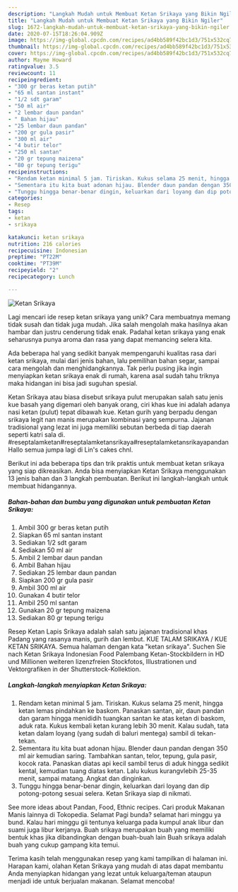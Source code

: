 ```yaml
---
description: "Langkah Mudah untuk Membuat Ketan Srikaya yang Bikin Ngiler"
title: "Langkah Mudah untuk Membuat Ketan Srikaya yang Bikin Ngiler"
slug: 1672-langkah-mudah-untuk-membuat-ketan-srikaya-yang-bikin-ngiler
date: 2020-07-15T18:26:04.909Z
image: https://img-global.cpcdn.com/recipes/ad4bb589f42bc1d3/751x532cq70/ketan-srikaya-foto-resep-utama.jpg
thumbnail: https://img-global.cpcdn.com/recipes/ad4bb589f42bc1d3/751x532cq70/ketan-srikaya-foto-resep-utama.jpg
cover: https://img-global.cpcdn.com/recipes/ad4bb589f42bc1d3/751x532cq70/ketan-srikaya-foto-resep-utama.jpg
author: Mayme Howard
ratingvalue: 3.5
reviewcount: 11
recipeingredient:
- "300 gr beras ketan putih"
- "65 ml santan instant"
- "1/2 sdt garam"
- "50 ml air"
- "2 lembar daun pandan"
- " Bahan hijau"
- "25 lembar daun pandan"
- "200 gr gula pasir"
- "300 ml air"
- "4 butir telor"
- "250 ml santan"
- "20 gr tepung maizena"
- "80 gr tepung terigu"
recipeinstructions:
- "Rendam ketan minimal 5 jam. Tiriskan. Kukus selama 25 menit, hingga ketan lemas pindahkan ke baskom. Panaskan santan, air, daun pandan dan garam hingga menididih tuangkan santan ke atas ketan di baskom, aduk rata. Kukus kembali ketan kurang lebih 30 menit. Kalau sudah, tata ketan dalam loyang (yang sudah di baluri mentega) sambil di tekan-tekan."
- "Sementara itu kita buat adonan hijau. Blender daun pandan dengan 350 ml air kemudian saring. Tambahkan santan, telor, tepung, gula pasir, kocok rata. Panaskan diatas api kecil sambil terus di aduk hingga sedikit kental, kemudian tuang diatas ketan. Lalu kukus kurangvlebih 25-35 menit, sampai matang. Angkat dan dinginkan."
- "Tunggu hingga benar-benar dingin, keluarkan dari loyang dan dip potong-potong sesuai selera. Ketan Srikaya siap di nikmati."
categories:
- Resep
tags:
- ketan
- srikaya

katakunci: ketan srikaya 
nutrition: 216 calories
recipecuisine: Indonesian
preptime: "PT22M"
cooktime: "PT39M"
recipeyield: "2"
recipecategory: Lunch

---
```



![Ketan Srikaya](https://img-global.cpcdn.com/recipes/ad4bb589f42bc1d3/751x532cq70/ketan-srikaya-foto-resep-utama.jpg)

Lagi mencari ide resep ketan srikaya yang unik? Cara membuatnya memang tidak susah dan tidak juga mudah. Jika salah mengolah maka hasilnya akan hambar dan justru cenderung tidak enak. Padahal ketan srikaya yang enak seharusnya punya aroma dan rasa yang dapat memancing selera kita.

Ada beberapa hal yang sedikit banyak mempengaruhi kualitas rasa dari ketan srikaya, mulai dari jenis bahan, lalu pemilihan bahan segar, sampai cara mengolah dan menghidangkannya. Tak perlu pusing jika ingin menyiapkan ketan srikaya enak di rumah, karena asal sudah tahu triknya maka hidangan ini bisa jadi suguhan spesial.

Ketan Srikaya atau biasa disebut srikaya pulut merupakan salah satu jenis kue basah yang digemari oleh banyak orang, ciri khas kue ini adalah adanya nasi ketan (pulut) tepat dibawah kue. Ketan gurih yang berpadu dengan srikaya legit nan manis merupakan kombinasi yang sempurna. Jajanan tradisional yang lezat ini juga memiliki sebutan berbeda di tiap daerah seperti katri sala di. #reseptalamketan#reseptalamketansrikaya#reseptalamketansrikayapandan Hallo semua jumpa lagi di Lin&#39;s cakes chnl.


Berikut ini ada beberapa tips dan trik praktis untuk membuat ketan srikaya yang siap dikreasikan. Anda bisa menyiapkan Ketan Srikaya menggunakan 13 jenis bahan dan 3 langkah pembuatan. Berikut ini langkah-langkah untuk membuat hidangannya.

<!--inarticleads1-->

##### Bahan-bahan dan bumbu yang digunakan untuk pembuatan Ketan Srikaya:

1. Ambil 300 gr beras ketan putih
1. Siapkan 65 ml santan instant
1. Sediakan 1/2 sdt garam
1. Sediakan 50 ml air
1. Ambil 2 lembar daun pandan
1. Ambil  Bahan hijau
1. Sediakan 25 lembar daun pandan
1. Siapkan 200 gr gula pasir
1. Ambil 300 ml air
1. Gunakan 4 butir telor
1. Ambil 250 ml santan
1. Gunakan 20 gr tepung maizena
1. Sediakan 80 gr tepung terigu


Resep Ketan Lapis Srikaya adalah salah satu jajanan tradisional khas Padang yang rasanya manis, gurih dan lembut. KUE TALAM SRIKAYA / KUE KETAN SRIKAYA. Semua halaman dengan kata &#34;ketan srikaya&#34;. Suchen Sie nach Ketan Srikaya Indonesian Food Palembang Ketan-Stockbildern in HD und Millionen weiteren lizenzfreien Stockfotos, Illustrationen und Vektorgrafiken in der Shutterstock-Kollektion. 

<!--inarticleads2-->

##### Langkah-langkah menyiapkan Ketan Srikaya:

1. Rendam ketan minimal 5 jam. Tiriskan. Kukus selama 25 menit, hingga ketan lemas pindahkan ke baskom. Panaskan santan, air, daun pandan dan garam hingga menididih tuangkan santan ke atas ketan di baskom, aduk rata. Kukus kembali ketan kurang lebih 30 menit. Kalau sudah, tata ketan dalam loyang (yang sudah di baluri mentega) sambil di tekan-tekan.
1. Sementara itu kita buat adonan hijau. Blender daun pandan dengan 350 ml air kemudian saring. Tambahkan santan, telor, tepung, gula pasir, kocok rata. Panaskan diatas api kecil sambil terus di aduk hingga sedikit kental, kemudian tuang diatas ketan. Lalu kukus kurangvlebih 25-35 menit, sampai matang. Angkat dan dinginkan.
1. Tunggu hingga benar-benar dingin, keluarkan dari loyang dan dip potong-potong sesuai selera. Ketan Srikaya siap di nikmati.


See more ideas about Pandan, Food, Ethnic recipes. Cari produk Makanan Manis lainnya di Tokopedia. Selamat Pagi bunda? selamat hari minggu ya bund. Kalau hari minggu gii tentunya keluarga pada kumpul anak libur dan suami juga libur kerjanya. Buah srikaya merupakan buah yang memiliki bentuk khas jika dibandingkan dengan buah-buah lain Buah srikaya adalah buah yang cukup gampang kita temui. 

Terima kasih telah menggunakan resep yang kami tampilkan di halaman ini. Harapan kami, olahan Ketan Srikaya yang mudah di atas dapat membantu Anda menyiapkan hidangan yang lezat untuk keluarga/teman ataupun menjadi ide untuk berjualan makanan. Selamat mencoba!

